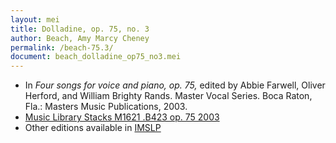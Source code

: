 ```yaml
---
layout: mei
title: Dolladine, op. 75, no. 3
author: Beach, Amy Marcy Cheney
permalink: /beach-75.3/
document: beach_dolladine_op75_no3.mei
---
```


- In *Four songs for voice and piano, op. 75,* edited by Abbie Farwell, Oliver Herford, and William Brighty Rands. Master Vocal Series. Boca Raton, Fla.: Masters Music Publications, 2003.
- <a href="https://tufts-primo.hosted.exlibrisgroup.com/permalink/f/bnf7qa/01TUN_ALMA21106939370003851" target="_blank">Music Library Stacks M1621 .B423 op. 75 2003  </a>
- Other editions available in <a href="https://ks.imslp.net/files/imglnks/usimg/3/33/IMSLP386411-SIBLEY1802.25974.d9fa-39087013498243candy.pdf" target="_blank">IMSLP</a>
